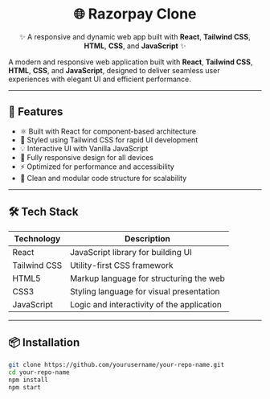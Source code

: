 <h1 align="center">🌐 Razorpay Clone</h1>

<p align="center">
  ✨ A responsive and dynamic web app built with <strong>React</strong>, <strong>Tailwind CSS</strong>, <strong>HTML</strong>, <strong>CSS</strong>, and <strong>JavaScript</strong> ✨
</p>

A modern and responsive web application built with **React**, **Tailwind CSS**, **HTML**, **CSS**, and **JavaScript**, designed to deliver seamless user experiences with elegant UI and efficient performance.


---

## 🌟 Features

- ⚛️ Built with React for component-based architecture
- 🎨 Styled using Tailwind CSS for rapid UI development
- 💡 Interactive UI with Vanilla JavaScript
- 📱 Fully responsive design for all devices
- ⚡ Optimized for performance and accessibility
- 🧩 Clean and modular code structure for scalability

---

## 🛠️ Tech Stack

| Technology    | Description                                 |
|---------------|---------------------------------------------|
| React         | JavaScript library for building UI          |
| Tailwind CSS  | Utility-first CSS framework                 |
| HTML5         | Markup language for structuring the web     |
| CSS3          | Styling language for visual presentation    |
| JavaScript    | Logic and interactivity of the application  |

---



## 📦 Installation

```bash
git clone https://github.com/yourusername/your-repo-name.git
cd your-repo-name
npm install
npm start
